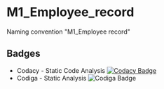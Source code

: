 # M1_Employee_record
Naming convention "M1_Employee record"
## Badges
*  Codacy - Static Code Analysis [![Codacy Badge](https://app.codacy.com/project/badge/Grade/4335f039d26149ed9f3d280d81fcc4b0)](https://www.codacy.com/gh/lethinjoo/M1_Employee_record/dashboard?utm_source=github.com&amp;utm_medium=referral&amp;utm_content=lethinjoo/M1_Employee_record&amp;utm_campaign=Badge_Grade)
*  Codiga - Static Analysis ![Codiga Badge](https://api.codiga.io/project/32338/score/svg)
